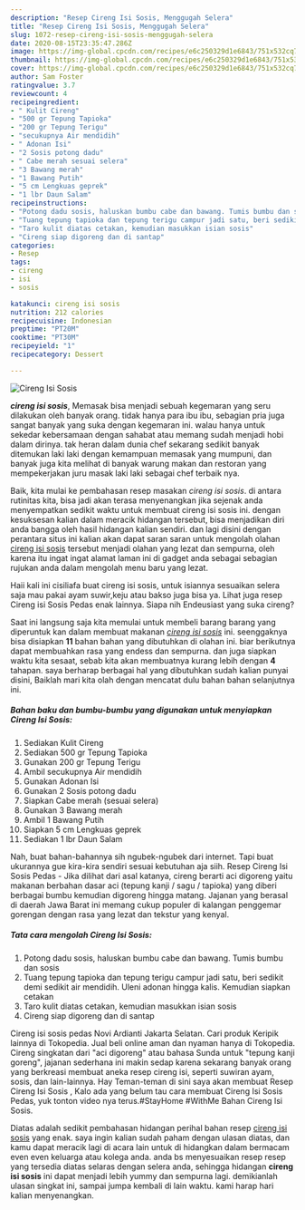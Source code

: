 ```yaml
---
description: "Resep Cireng Isi Sosis, Menggugah Selera"
title: "Resep Cireng Isi Sosis, Menggugah Selera"
slug: 1072-resep-cireng-isi-sosis-menggugah-selera
date: 2020-08-15T23:35:47.286Z
image: https://img-global.cpcdn.com/recipes/e6c250329d1e6843/751x532cq70/cireng-isi-sosis-foto-resep-utama.jpg
thumbnail: https://img-global.cpcdn.com/recipes/e6c250329d1e6843/751x532cq70/cireng-isi-sosis-foto-resep-utama.jpg
cover: https://img-global.cpcdn.com/recipes/e6c250329d1e6843/751x532cq70/cireng-isi-sosis-foto-resep-utama.jpg
author: Sam Foster
ratingvalue: 3.7
reviewcount: 4
recipeingredient:
- " Kulit Cireng"
- "500 gr Tepung Tapioka"
- "200 gr Tepung Terigu"
- "secukupnya Air mendidih"
- " Adonan Isi"
- "2 Sosis potong dadu"
- " Cabe merah sesuai selera"
- "3 Bawang merah"
- "1 Bawang Putih"
- "5 cm Lengkuas geprek"
- "1 lbr Daun Salam"
recipeinstructions:
- "Potong dadu sosis, haluskan bumbu cabe dan bawang. Tumis bumbu dan sosis"
- "Tuang tepung tapioka dan tepung terigu campur jadi satu, beri sedikit demi sedikit air mendidih. Uleni adonan hingga kalis. Kemudian siapkan cetakan"
- "Taro kulit diatas cetakan, kemudian masukkan isian sosis"
- "Cireng siap digoreng dan di santap"
categories:
- Resep
tags:
- cireng
- isi
- sosis

katakunci: cireng isi sosis 
nutrition: 212 calories
recipecuisine: Indonesian
preptime: "PT20M"
cooktime: "PT30M"
recipeyield: "1"
recipecategory: Dessert

---
```



![Cireng Isi Sosis](https://img-global.cpcdn.com/recipes/e6c250329d1e6843/751x532cq70/cireng-isi-sosis-foto-resep-utama.jpg)

<b><i>cireng isi sosis</i></b>, Memasak bisa menjadi sebuah kegemaran yang seru dilakukan oleh banyak orang. tidak hanya para ibu ibu, sebagian pria juga sangat banyak yang suka dengan kegemaran ini. walau hanya untuk sekedar kebersamaan dengan sahabat atau memang sudah menjadi hobi dalam dirinya. tak heran dalam dunia chef sekarang sedikit banyak ditemukan laki laki dengan kemampuan memasak yang mumpuni, dan banyak juga kita melihat di banyak warung makan dan restoran yang mempekerjakan juru masak laki laki sebagai chef terbaik nya.

Baik, kita mulai ke pembahasan resep masakan <i>cireng isi sosis</i>. di antara rutinitas kita, bisa jadi akan terasa menyenangkan jika sejenak anda menyempatkan sedikit waktu untuk membuat cireng isi sosis ini. dengan kesuksesan kalian dalam meracik hidangan tersebut, bisa menjadikan diri anda bangga oleh hasil hidangan kalian sendiri. dan lagi disini dengan perantara situs ini kalian akan dapat saran saran untuk mengolah olahan <u>cireng isi sosis</u> tersebut menjadi olahan yang lezat dan sempurna, oleh karena itu ingat ingat alamat laman ini di gadget anda sebagai sebagian rujukan anda dalam mengolah menu baru yang lezat.

Haii kali ini cisiliafa buat cireng isi sosis, untuk isiannya sesuaikan selera saja mau pakai ayam suwir,keju atau bakso juga bisa ya. Lihat juga resep Cireng isi Sosis Pedas enak lainnya. Siapa nih Endeusiast yang suka cireng?


Saat ini langsung saja kita memulai untuk membeli barang barang yang diperuntuk kan dalam membuat makanan <u><i>cireng isi sosis</i></u> ini. seenggaknya bisa disiapkan <b>11</b> bahan bahan yang dibutuhkan di olahan ini. biar berikutnya dapat membuahkan rasa yang endess dan sempurna. dan juga siapkan waktu kita sesaat, sebab kita akan membuatnya kurang lebih dengan <b>4</b> tahapan. saya berharap berbagai hal yang dibutuhkan sudah kalian punyai disini, Baiklah mari kita olah dengan mencatat dulu bahan bahan selanjutnya ini.

<!--inarticleads1-->

##### Bahan baku dan bumbu-bumbu yang digunakan untuk menyiapkan Cireng Isi Sosis:

1. Sediakan  Kulit Cireng
1. Sediakan 500 gr Tepung Tapioka
1. Gunakan 200 gr Tepung Terigu
1. Ambil secukupnya Air mendidih
1. Gunakan  Adonan Isi
1. Gunakan 2 Sosis potong dadu
1. Siapkan  Cabe merah (sesuai selera)
1. Gunakan 3 Bawang merah
1. Ambil 1 Bawang Putih
1. Siapkan 5 cm Lengkuas geprek
1. Sediakan 1 lbr Daun Salam


Nah, buat bahan-bahannya sih ngubek-ngubek dari internet. Tapi buat ukurannya gue kira-kira sendiri sesuai kebutuhan aja siih. Resep Cireng Isi Sosis Pedas - Jika dilihat dari asal katanya, cireng berarti aci digoreng yaitu makanan berbahan dasar aci (tepung kanji / sagu / tapioka) yang diberi berbagai bumbu kemudian digoreng hingga matang. Jajanan yang berasal di daerah Jawa Barat ini memang cukup populer di kalangan penggemar gorengan dengan rasa yang lezat dan tekstur yang kenyal. 

<!--inarticleads2-->

##### Tata cara mengolah Cireng Isi Sosis:

1. Potong dadu sosis, haluskan bumbu cabe dan bawang. Tumis bumbu dan sosis
1. Tuang tepung tapioka dan tepung terigu campur jadi satu, beri sedikit demi sedikit air mendidih. Uleni adonan hingga kalis. Kemudian siapkan cetakan
1. Taro kulit diatas cetakan, kemudian masukkan isian sosis
1. Cireng siap digoreng dan di santap


Cireng isi sosis pedas Novi Ardianti Jakarta Selatan. Cari produk Keripik lainnya di Tokopedia. Jual beli online aman dan nyaman hanya di Tokopedia. Cireng singkatan dari &#34;aci digoreng&#34; atau bahasa Sunda untuk &#34;tepung kanji goreng&#34;, jajanan sederhana ini makin sedap karena sekarang banyak orang yang berkreasi membuat aneka resep cireng isi, seperti suwiran ayam, sosis, dan lain-lainnya. Hay Teman-teman di sini saya akan membuat Resep Cireng Isi Sosis , Kalo ada yang belum tau cara membuat Cireng Isi Sosis Pedas, yuk tonton video nya terus.#StayHome #WithMe Bahan Cireng Isi Sosis. 

Diatas adalah sedikit pembahasan hidangan perihal bahan resep <u>cireng isi sosis</u> yang enak. saya ingin kalian sudah paham dengan ulasan diatas, dan kamu dapat meracik lagi di acara lain untuk di hidangkan dalam bermacam even even keluarga atau kolega anda. anda bs menyesuaikan resep resep yang tersedia diatas selaras dengan selera anda, sehingga hidangan <b>cireng isi sosis</b> ini dapat menjadi lebih yummy dan sempurna lagi. demikianlah ulasan singkat ini, sampai jumpa kembali di lain waktu. kami harap hari kalian menyenangkan.
